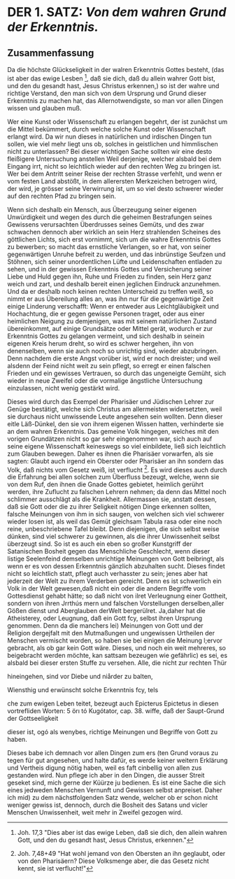 <!-- Seite 41, content-0061.xml -->

DER 1. SATZ: *Von dem wahren Grund der Erkenntnis.*
===================================================

Zusammenfassung
---------------

Da die höchste Glückseligkeit in der walren Erkenntnis
Gottes besteht, (das ist aber das ewige Lesben [^b_01_01_01],
daß sie dich, daß du allein wahrer Gott
bist, und den du gesandt hast, Jesus Christus
erkennen,) so ist der wahre und richtige Verstand, den
man sich von dem Ursprung und Grund dieser Erkenntnis
zu machen hat, das Allernotwendigste, so
man vor allen Dingen wissen und glauben muß.

Wer eine Kunst oder Wissenschaft zu erlangen
begehrt, der ist zunächst um die Mittel bekümmert,
durch welche solche Kunst oder
Wissenschaft erlangt wird. Da wir nun
dieses in natürlichen und irdischen Dingen tun sollen,
wie viel mehr liegt uns ob, solches in geistlichen und
himmlischen nicht zu unterlassen? Bei dieser wichtigen
Sache sollten wir eine desto fleißigere Untersuchung anstellen<!-- Seite 42 -->
Weil derjenige, welcher alsbald bei dem Eingang
irrt, nicht so leichtlich wieder auf den rechten Weg
zu bringen ist. Wer bei dem Antritt seiner Reise der
rechten Strasse verfehlt, und wenn er vom festen Land
abstößt, in dem allerersten Merkzeichen betrogen wird,
der wird, je grösser seine Verwirrung ist, um so viel desto
schwerer wieder auf den rechten Pfad zu bringen sein.

Wenn sich deshalb ein Mensch, aus Überzeugung seiner
eigenen Unwürdigkeit und wegen des durch die geheimen
Bestrafungen seines Gewissens verursachten Überdrusses
seines Gemüts, und des zwar schwachen dennoch
aber wirklich an sein Herz strahlenden Scheines des
göttlichen Lichts, sich erst vornimmt, sich um die wahre
Erkenntnis Gottes zu bewerben; so macht das
ernstliche Verlangen, so er hat, von seiner gegenwärtigen
Unruhe  befreit zu werden, und das inbrünstige Seufzen
und Stöhnen, sich seiner unordentlichen Lüfte und Leidenschaften
entladen zu sehen, und in der gewissen Erkenntnis
Gottes und Versicherung seiner Liebe und Huld gegen
ihn, Ruhe und Frieden zu finden, sein Herz ganz
weich und zart, und deshalb bereit einen jeglichen Eindruck
anzunehmen. Und da er deshalb noch keinen rechten Unterscheid
zu treffen weiß, so nimmt er aus Übereilung alles
an, was ihn nur für die gegenwärtige Zeit einige Linderung
verschafft: Wenn er entweder aus Leichtgläubigkeit
und Hochachtung, die er gegen gewisse Personen traget,
oder aus einer heimlichen Neigung zu demjenigen,
was mit seinem natürlichen Zustand übereinkommt, auf
einige Grundsätze oder Mittel gerät, wodurch er zur
Erkenntnis Gottes zu gelangen vermeint, und sich deshalb
in seinein eigenen Kreis herum dreht, so wird es schwer
hergehen, ihn von denenselben, wenn sie auch noch so unrichtig
sind, wieder abzubringen. Denn nachdem die
erste Angst vorüber ist, wird er noch dreister; und weil
alsdenn der Feind nicht weit zu sein pflegt, so erregt
er einen falschen Frieden und ein gewisses Vertrauen, so<!-- Seite 43 -->
durch das ungeneigte Gemüht, sich wieder in neue
Zweifel oder die vormalige ängstliche Untersuchung
einzulassen, nicht wenig gestärkt wird.


Dieses wird durch das Exempel der Pharisäer und
Jüdischen Lehrer zur Genüge bestätigt, welche sich Christus
am allermeisten widersetzten, weil sie durchaus nicht
unwissende Leute angesehen sein wollten. Denn dieser
eitle Läß-Dünkel, den sie von ihrem eigenen Wissen
hatten, verhinderte sie an dem wahren Erkenntnis. Das
gemeine Volk hingegen, welches mit den vorigen Grundätzen
nicht so gar sehr eingenommen war, sich auch auf
seine eigene Wissenschaft keineswegs so viel einbildete,
ließ sich leichtlich zum Glauben bewegen. Daher es ihnen
die Pharisäer vorwarfen, als sie sagten: Glaubt
auch irgend ein Oberster oder Pharisäer an ihn
sondern das Volk, daß nichts vom Gesetz weiß, ist
verflucht [^b_01_01_02]. Es wird dieses auch durch die Erfahrung bei
allen solchen zum Überfluss bezeugt, welche, wenn sie
von dem Ruf, den ihnen die Gnade Gottes gebietet,
heimlich gerührt werden, ihre Zuflucht zu falschen Lehrern
nehmen; da denn das Mittel noch schlimmer ausschlägt
als die Krankheit. Allermassen sie, anstatt dessen,
daß sie Gott oder die zu ihrer Seligkeit nötigen Dinge
erkennen sollten, falsche Meinungen von ihm in sich
saugen, von welchen sich viel schwerer wieder losen
ist, als weil das Gemüt gleichsam Tabula rasa oder
eine noch reine, unbeschriebene Tafel bleibt. Denn
diejenigen, die sich selbst weise dünken, sind viel schwerer
zu gewinnen, als die ihrer Unwissenheit selbst überzeugt
sind. So ist es auch ein eben so großer Kunstgriff der Satanischen
Bosheit gegen das Menschliche Geschlecht,
wenn dieser listige Seelenfeind demselben unrichtige
Meinungen von Gott beibringt, als wenn er es von
dessen Erkenntnis gänzlich abzuhalten sucht. Dieses findet
nicht so leichtlich statt, pflegt auch verhasster zu sein;
jenes aber hat jederzeit der Welt zu ihrem Verderben<!-- Seite 44 --><!-- TODO -->
gereicht. Denn es ist schwerlich ein Volk in der Welt gewesen,daß nicht
ein oder die andern Begriffe vom Gottesdienst gehabt hätte; so daß
nicht von ilret Verleugnung einer Gottheit, sondern von ihren Jrrthús
mern und falschen Vorstellungen derselben,aller Gößen dienst und
Aberglauben derWelt bergerülret. Ja,daher hat die Atheisterey, oder
Leugnung, daß ein Gott fcy, selbst ihren Ursprung genommen. Denn da
die manchers lei) Meinungen von Gott und der Religion dergejfalt mit
den Mutmaßungen und ungewissen Urtheilen der Menschen vermischt
worden, so haben sie bei einigen die Meinung l;ervor gebracht, als ob
gar kein Gott wäre. Dieses, und noch ein weit mehreres, so beigebracht
werden möchte, kan sattsam bezeugen wie gefährlic) es sei, es alsbald
bei dieser ersten Stuffe zu versehen. Alle, die nicht zur rechten Thür

hineingehen, sind vor Diebe und niårder zu balten,

Wiensthig und erwünscht solche Erkenntnis fcy, tels

che zum ewigen Leben teitet, bezeugt auch Epicterus Epictetus in diesen
vortrefliden Worten: 5 örı tó Kugótator, cap. 38. wiffe, daß der
Saupt-Grund der Gottseeligkeit

dieser ist, ogó als wenybes, richtige Meinungen und Begriffe von Gott
zu haben.

Dieses babe ich demnach vor allen Dingen zum ers (ten Grund voraus
zu tegen für gut angesehen, und halte dafür, es werde keiner weitern
Erklärung und Vertheis digung nötig haben, weil es faft cinbellig von
allen zus gestanden wird. Nun pflege ich aber in den Dingen, die ausser
Streit geseket sind, mich gerne der Küürze ju bedienen. Es ist eine
Sache die sich eines jedweden Menschen Vernunft und Gewissen selbst
anpreiset. Daher ich mid) zu dem nächstfolgenden Satz wende, welcher ob
er schon nicht weniger gewiss ist, dennoch, durch die Bosheit des Satans
und vicler Menschen Unwissenheit, weit mehr in Zweifel gezogen wird.

<!-- fussnoten -->

[^b_01_01_01]: Joh. 17,3 "Dies aber ist das ewige Leben, daß sie dich, den allein wahren Gott, und den du gesandt hast, Jesus Christus, erkennen."

[^b_01_01_02]: Joh. 7,48+49 "Hat wohl jemand von den Obersten an ihn geglaubt, oder von den Pharisäern? Diese Volksmenge aber, die das Gesetz nicht kennt, sie ist verflucht!"